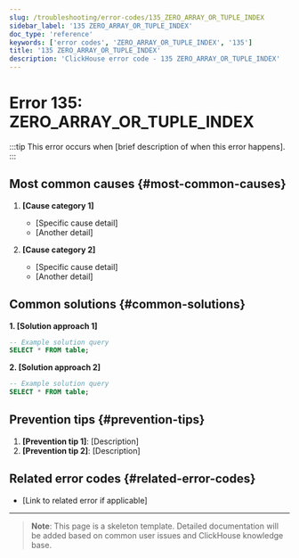 ```yaml
---
slug: /troubleshooting/error-codes/135_ZERO_ARRAY_OR_TUPLE_INDEX
sidebar_label: '135 ZERO_ARRAY_OR_TUPLE_INDEX'
doc_type: 'reference'
keywords: ['error codes', 'ZERO_ARRAY_OR_TUPLE_INDEX', '135']
title: '135 ZERO_ARRAY_OR_TUPLE_INDEX'
description: 'ClickHouse error code - 135 ZERO_ARRAY_OR_TUPLE_INDEX'
---
```


# Error 135: ZERO_ARRAY_OR_TUPLE_INDEX

:::tip
This error occurs when [brief description of when this error happens].
:::

## Most common causes {#most-common-causes}

1. **[Cause category 1]**
   - [Specific cause detail]
   - [Another detail]

2. **[Cause category 2]**
   - [Specific cause detail]
   - [Another detail]

## Common solutions {#common-solutions}

**1. [Solution approach 1]**

```sql
-- Example solution query
SELECT * FROM table;
```

**2. [Solution approach 2]**

```sql
-- Example solution query
SELECT * FROM table;
```

## Prevention tips {#prevention-tips}

1. **[Prevention tip 1]**: [Description]
2. **[Prevention tip 2]**: [Description]

## Related error codes {#related-error-codes}

- [Link to related error if applicable]

---

> **Note**: This page is a skeleton template. Detailed documentation will be added based on common user issues and ClickHouse knowledge base.
